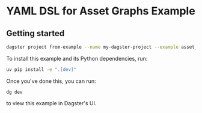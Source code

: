 # YAML DSL for Asset Graphs Example

## Getting started

```bash
dagster project from-example --name my-dagster-project --example asset_yaml_dsl
```

To install this example and its Python dependencies, run:

```bash
uv pip install -e ".[dev]"
```

Once you've done this, you can run:

```
dg dev
```

to view this example in Dagster's UI.
